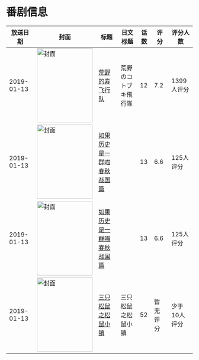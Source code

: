 # 番剧信息

|放送日期|封面|标题|日文标题|话数|评分|评分人数|
|---|---|---|---|---|---|---|
|2019-01-13|<img src="https://lain.bgm.tv/pic/cover/c/a5/17/260467_0iKll.jpg" alt="封面" style="width:150px;height:200px;object-fit:cover;">|[荒野的寿飞行队](https://bangumi.tv/subject/260467)|荒野のコトブキ飛行隊|12|7.2|1399人评分|
|2019-01-13|<img src="https://lain.bgm.tv/pic/cover/c/f2/0a/267598_i0dNf.jpg" alt="封面" style="width:150px;height:200px;object-fit:cover;">|[如果历史是一群喵 春秋战国篇](https://bangumi.tv/subject/267598)||13|6.6|125人评分|
|2019-01-13|<img src="https://lain.bgm.tv/pic/cover/c/f2/0a/267598_i0dNf.jpg" alt="封面" style="width:150px;height:200px;object-fit:cover;">|[如果历史是一群喵 春秋战国篇](https://bangumi.tv/subject/267598)||13|6.6|125人评分|
|2019-01-13|<img src="https://lain.bgm.tv/pic/cover/c/20/40/272771_T9F1f.jpg" alt="封面" style="width:150px;height:200px;object-fit:cover;">|[三只松鼠之松鼠小镇](https://bangumi.tv/subject/272771)|三只松鼠之松鼠小镇|52|暂无评分|少于10人评分|

